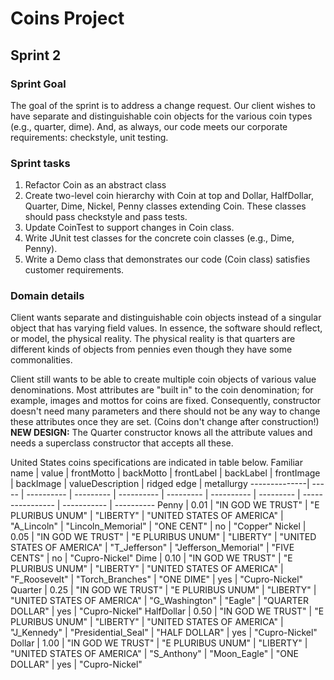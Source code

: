# Coins Project
## Sprint 2
### Sprint Goal
The goal of the sprint is to address a change request. Our client wishes to have separate and distinguishable coin objects for the various coin types (e.g., quarter, dime). And, as always, our code meets our corporate requirements: checkstyle, unit testing.
### Sprint tasks
1. Refactor Coin as an abstract class
2. Create two-level coin hierarchy with Coin at top and Dollar, HalfDollar, Quarter, Dime, Nickel, Penny classes extending Coin. These classes should pass checkstyle and pass tests.
3. Update CoinTest to support changes in Coin class.
4. Write JUnit test classes for the concrete coin classes (e.g., Dime, Penny).
5. Write a Demo class that demonstrates our code (Coin class) satisfies customer requirements.
### Domain details
Client wants separate and distinguishable coin objects instead of a singular object that has varying field values. In essence, the software should reflect, or model, the physical reality. The physical reality is that quarters are different kinds of objects from pennies even though they have some commonalities.

Client still wants to be able to create multiple coin objects of various value denominations. Most attributes are "built in" to the coin denomination; for example, images and mottos for coins are fixed. Consequently, constructor doesn't need many parameters and there should not be any way to change these attributes once they are set. (Coins don't change after construction!) **NEW DESIGN:** The Quarter constructor knows all the attribute values and needs a superclass constructor that accepts all these.

United States coins specifications are indicated in table below.
Familiar name | value | frontMotto | backMotto | frontLabel | backLabel | frontImage | backImage | valueDescription | ridged edge | metallurgy
--------------| ----- | ---------- | --------- | ---------- | --------- | ---------- | --------- | ---------------- | ----------- | ----------
Penny | 0.01 | "IN GOD WE TRUST" | "E PLURIBUS UNUM" | "LIBERTY" | "UNITED STATES OF AMERICA" | "A_Lincoln" | "Lincoln_Memorial" | "ONE CENT" | no | "Copper"
Nickel | 0.05 | "IN GOD WE TRUST" | "E PLURIBUS UNUM" | "LIBERTY" | "UNITED STATES OF AMERICA" | "T_Jefferson" | "Jefferson_Memorial" | "FIVE CENTS" | no | "Cupro-Nickel"
Dime | 0.10 | "IN GOD WE TRUST" | "E PLURIBUS UNUM" | "LIBERTY" | "UNITED STATES OF AMERICA" | "F_Roosevelt" | "Torch_Branches" | "ONE DIME" | yes | "Cupro-Nickel"
Quarter | 0.25 | "IN GOD WE TRUST" | "E PLURIBUS UNUM" | "LIBERTY" | "UNITED STATES OF AMERICA" | "G_Washington" | "Eagle" | "QUARTER DOLLAR" | yes | "Cupro-Nickel"
HalfDollar | 0.50 | "IN GOD WE TRUST" | "E PLURIBUS UNUM" | "LIBERTY" | "UNITED STATES OF AMERICA" | "J_Kennedy" | "Presidential_Seal" | "HALF DOLLAR" | yes | "Cupro-Nickel"
Dollar | 1.00 | "IN GOD WE TRUST" | "E PLURIBUS UNUM" | "LIBERTY" | "UNITED STATES OF AMERICA" | "S_Anthony" | "Moon_Eagle" | "ONE DOLLAR" | yes | "Cupro-Nickel"

